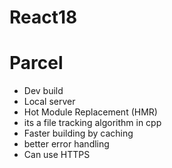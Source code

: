 # React18

# Parcel
 - Dev build
 - Local server
 - Hot Module Replacement (HMR)
 - its a file tracking algorithm in cpp
 - Faster building by caching
 - better error handling 
 - Can use HTTPS

